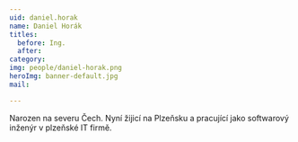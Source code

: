 ```yaml
---
uid: daniel.horak
name: Daniel Horák
titles:
  before: Ing.
  after:
category:
img: people/daniel-horak.png
heroImg: banner-default.jpg
mail:

---
```

Narozen na severu Čech. Nyní žijicí na Plzeňsku a pracující jako softwarový inženýr v plzeňské IT firmě.
